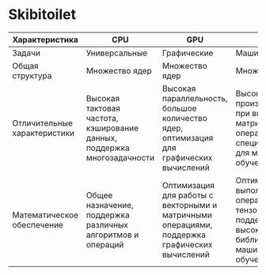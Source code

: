# Skibitoilet
| Характеристика      | CPU                 | GPU                 | TPU                 | NPU                 | FPGA                |
|---------------------|---------------------|---------------------|---------------------|---------------------|---------------------|
| Задачи              | Универсальные       | Графические         | Машинное обучение  | Нейронные сети     | Разнообразные       |
| Общая структура     | Множество ядер       | Множество ядер      | Множество ядер      | Специализированные  | Конфигурируемая      |
| Отличительные характеристики | Высокая тактовая частота, кэширование данных, поддержка многозадачности | Высокая параллельность, большое количество ядер, оптимизация для графических вычислений | Высокая производительность при выполнении матричных операций, специализированная для машинного обучения | Оптимизация для работы с нейронными сетями, ускорение выполнения операций над тензорами | Гибкость конфигурации, возможность параллельной обработки различных задач |
| Математическое обеспечение | Общее назначение, поддержка различных алгоритмов и операций | Оптимизация для работы с векторными и матричными операциями, поддержка графических вычислений | Оптимизация для выполнения операций над тензорами, поддержка высокоуровневых библиотек машинного обучения | Оптимизация для работы с нейронными сетями, поддержка специализированных библиотек глубокого обучения | Гибкость в реализации различных алгоритмов, возможность оптимизации под конкретную задачу |